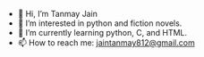 - 👋 Hi, I’m Tanmay Jain
- 👀 I’m interested in python and fiction novels.
- 🌱 I’m currently learning python, C, and HTML.
- 📫 How to reach me: jaintanmay812@gmail.com

<!---
tj-Tanmay812/tj-Tanmay812 is a ✨ special ✨ repository because its `README.md` (this file) appears on your GitHub profile.
You can click the Preview link to take a look at your changes.
--->
